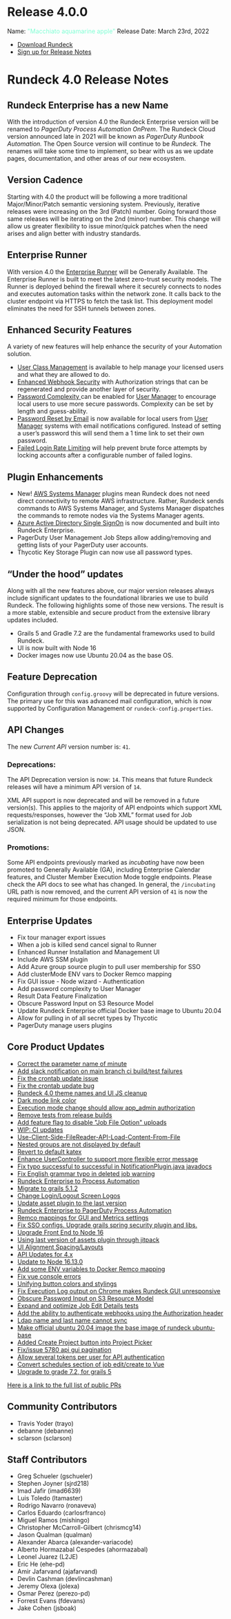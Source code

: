 # Release 4.0.0

Name: <span style="color: aquamarine"><span class="glyphicon glyphicon-apple"></span> "Macchiato aquamarine apple"</span>
Release Date: March 23rd, 2022

- [Download Rundeck](https://download.rundeck.com/)
- [Sign up for Release Notes](https://www.rundeck.com/release-notes-signup)

# Rundeck 4.0 Release Notes

## Rundeck Enterprise has a new Name

With the introduction of version 4.0 the Rundeck Enterprise version will be renamed to _PagerDuty Process Automation OnPrem_.  The Rundeck Cloud version announced late in 2021 will be known as _PagerDuty Runbook Automation._  The Open Source version will continue to be _Rundeck._  The renames will take some time to implement, so bear with us as we update pages, documentation, and other areas of our new ecosystem.

## Version Cadence

Starting with 4.0 the product will be following a more traditional Major/Minor/Patch semantic versioning system. Previously, iterative releases were increasing on the 3rd (Patch) number.  Going forward those same releases will be iterating on the 2nd (minor) number.  This change will allow us greater flexibility to issue minor/quick patches when the need arises and align better with industry standards.

## Enterprise Runner

With version 4.0 the [Enterprise Runner](/administration/runner/) will be Generally Available. The Enterprise Runner is built to meet the latest zero-trust security models. The Runner is deployed behind the firewall where it securely connects to nodes and executes automation tasks within the network zone. It calls back to the cluster endpoint via HTTPS to fetch the task list. This deployment model eliminates the need for SSH tunnels between zones.

## Enhanced Security Features

A variety of new features will help enhance the security of your Automation solution.

* [User Class Management](/manual/user-management/user-classes.html#overview) is available to help manage your licensed users and what they are allowed to do.
* [Enhanced Webhook Security](/manual/webhooks.html#webhook-http-authorization-string) with Authorization strings that can be regenerated and provide another layer of security.
* [Password Complexity ](/administration/security/password-security.html)can be enabled for [User Manager](/manual/user-management/user-mgmt.html) to encourage local users to use more secure passwords.  Complexity can be set by length and guess-ability.
* [Password Reset by Email](/manual/user-management/password-reset.html) is now available for local users from [User Manager](/manual/user-management/user-mgmt.html) systems with email notifications configured.  Instead of setting a user’s password this will send them a 1 time link to set their own password.
* [Failed Login Rate Limiting](/administration/security/ratelimiting.html) will help prevent brute force attempts by locking accounts after a configurable number of failed logins.

## Plugin Enhancements

* New! [AWS Systems Manager](/manual/projects/node-execution/aws-ssm.html) plugins mean Rundeck does not need direct connectivity to remote AWS infrastructure. Rather, Rundeck sends commands to AWS Systems Manager, and Systems Manager dispatches the commands to remote nodes via the Systems Manager agents.
* [Azure Active Directory Single SignOn](/administration/security/sso/azure-sso.html) is now documented and built into Rundeck Enterprise.  
* PagerDuty User Management Job Steps allow adding/removing and getting lists of your PagerDuty user accounts.
* Thycotic Key Storage Plugin can now use all password types.


## “Under the hood” updates

Along with all the new features above, our major version releases always include significant updates to the foundational libraries we use to build Rundeck.  The following highlights some of those new versions. The result is a more stable, extensible and secure product from the extensive library updates included.

* Grails 5 and Gradle 7.2 are the fundamental frameworks used to build Rundeck.
* UI is now built with Node 16
* Docker images now use Ubuntu 20.04 as the base OS.

## Feature Deprecation

Configuration through `config.groovy` will be deprecated in future versions.  The primary use for this was advanced mail configuration, which is now supported by Configuration Management or `rundeck-config.properties`.

## API Changes

The new _Current API_ version number is: `41`.

### Deprecations:

The API Deprecation version is now: `14`. This means that future Rundeck releases will have a minimum API version of `14`.

XML API support is now deprecated and will be removed in a future version(s). This applies to the majority of API endpoints which support XML requests/responses, however the “Job XML” format used for Job serialization is not being deprecated. API usage should be updated to use JSON.


### Promotions:

Some API endpoints previously marked as _incubating_ have now been promoted to Generally Available (GA), including Enterprise Calendar features, and Cluster Member Execution Mode toggle endpoints. Please check the API docs to see what has changed. In general, the `/incubating` URL path is now removed, and the current API version of `41` is now the required minimum for those endpoints.

## Enterprise Updates

* Fix tour manager export issues
* When a job is killed send cancel signal to Runner
* Enhanced Runner Installation and Management UI
* Include AWS SSM plugin
* Add Azure group source plugin to pull user membership for SSO
* Add clusterMode ENV vars to Docker Remco mapping
* Fix GUI issue - Node wizard - Authentication
* Add password complexity to User Manager
* Result Data Feature Finalization
* Obscure Password Input on S3 Resource Model
* Update Rundeck Enterprise official Docker base image to Ubuntu 20.04
* Allow for pulling in of all secret types by Thycotic
* PagerDuty manage users plugins

## Core Product Updates

* [Correct the parameter name of minute](https://github.com/rundeck/rundeck/pull/7586)
* [Add slack notification on main branch ci build/test failures](https://github.com/rundeck/rundeck/pull/7585)
* [Fix the crontab update issue](https://github.com/rundeck/rundeck/pull/7582)
* [Fix the crontab update bug](https://github.com/rundeck/rundeck/pull/7579)
* [Rundeck 4.0 theme names and UI JS cleanup](https://github.com/rundeck/rundeck/pull/7578)
* [Dark mode link color](https://github.com/rundeck/rundeck/pull/7576)
* [Execution mode change should allow app_admin authorization](https://github.com/rundeck/rundeck/pull/7574)
* [Remove tests from release builds](https://github.com/rundeck/rundeck/pull/7573)
* [Add feature flag to disable &quot;Job File Option&quot; uploads](https://github.com/rundeck/rundeck/pull/7569)
* [WIP: CI updates](https://github.com/rundeck/rundeck/pull/7568)
* [Use-Client-Side-FileReader-API-Load-Content-From-File](https://github.com/rundeck/rundeck/pull/7567)
* [Nested groups are not displayed by default](https://github.com/rundeck/rundeck/pull/7560)
* [Revert to default katex](https://github.com/rundeck/rundeck/pull/7559)
* [Enhance UserController to support more flexible error message](https://github.com/rundeck/rundeck/pull/7554)
* [Fix typo successful to successful in NotificationPlugin.java javadocs](https://github.com/rundeck/rundeck/pull/7550)
* [Fix English grammar typo in deleted job warning](https://github.com/rundeck/rundeck/pull/7548)
* [Rundeck Enterprise to Process Automation](https://github.com/rundeck/rundeck/pull/7540)
* [Migrate to grails 5.1.2](https://github.com/rundeck/rundeck/pull/7539)
* [Change Login/Logout Screen Logos](https://github.com/rundeck/rundeck/pull/7537)
* [Update asset plugin to the last version](https://github.com/rundeck/rundeck/pull/7534)
* [Rundeck Enterprise to PagerDuty Process Automation](https://github.com/rundeck/rundeck/pull/7533)
* [Remco mappings for GUI and Metrics settings](https://github.com/rundeck/rundeck/pull/7532)
* [Fix SSO configs. Upgrade grails spring security plugin and libs.](https://github.com/rundeck/rundeck/pull/7530)
* [Upgrade Front End to Node 16](https://github.com/rundeck/rundeck/pull/7526)
* [Using last version of assets plugin through jitpack](https://github.com/rundeck/rundeck/pull/7525)
* [UI Alignment Spacing/Layouts](https://github.com/rundeck/rundeck/pull/7524)
* [API Updates for 4.x](https://github.com/rundeck/rundeck/pull/7523)
* [Update to Node 16.13.0](https://github.com/rundeck/rundeck/pull/7522)
* [Add some ENV variables to Docker Remco mapping](https://github.com/rundeck/rundeck/pull/7519)
* [Fix vue console errors](https://github.com/rundeck/rundeck/pull/7512)
* [Unifying button colors and stylings](https://github.com/rundeck/rundeck/pull/7509)
* [Fix Execution Log output on Chrome makes Rundeck GUI unresponsive](https://github.com/rundeck/rundeck/pull/7508)
* [Obscure Password Input on S3 Resource Model](https://github.com/rundeck/rundeck/pull/7503)
* [Expand and optimize Job Edit Details tests](https://github.com/rundeck/rundeck/pull/7498)
* [Add the ability to authenticate webhooks using the Authorization header](https://github.com/rundeck/rundeck/pull/7495)
* [Ldap name and last name cannot sync](https://github.com/rundeck/rundeck/pull/7493)
* [Make official ubuntu 20.04 image the base image of rundeck ubuntu-base ](https://github.com/rundeck/rundeck/pull/7486)
* [Added Create Project button into Project Picker](https://github.com/rundeck/rundeck/pull/7481)
* [Fix/issue 5780 api gui pagination](https://github.com/rundeck/rundeck/pull/7479)
* [Allow several tokens per user for API authentication](https://github.com/rundeck/rundeck/pull/7411)
* [Convert schedules section of job edit/create to Vue](https://github.com/rundeck/rundeck/pull/7394)
* [Upgrade to grade 7.2, for grails 5](https://github.com/rundeck/rundeck/pull/7333)

[Here is a link to the full list of public PRs](https://github.com/rundeck/rundeck/pulls?q=is%3Apr+milestone%3A4.0.0+is%3Aclosed)

## Community Contributors

* Travis Yoder (trayo)
* debanne (debanne)
* sclarson (sclarson)

## Staff Contributors

* Greg Schueler (gschueler)
* Stephen Joyner (sjrd218)
* Imad Jafir (imad6639)
* Luis Toledo (ltamaster)
* Rodrigo Navarro (ronaveva)
* Carlos Eduardo (carlosrfranco)
* Miguel Ramos (mishingo)
* Christopher McCarroll-Gilbert (chrismcg14)
* Jason Qualman (qualman)
* Alexander Abarca (alexander-variacode)
* Alberto Hormazabal Cespedes (ahormazabal)
* Leonel Juarez (L2JE)
* Eric He (ehe-pd)
* Amir Jafarvand (ajafarvand)
* Devlin Cashman (devlincashman)
* Jeremy Olexa (jolexa)
* Osmar Perez (perezo-pd)
* Forrest Evans (fdevans)
* Jake Cohen (jsboak)
